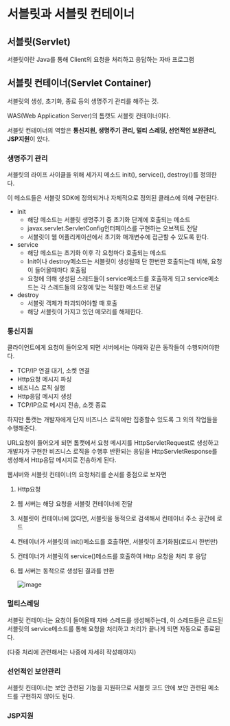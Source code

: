 # 서블릿과 서블릿 컨테이너



## 서블릿(Servlet)

서블릿이란 Java를 통해 Client의 요청을 처리하고 응답하는 자바 프로그램



## 서블릿 컨테이너(Servlet Container)

서블릿의 생성, 초기화, 종료 등의 생명주기 관리를 해주는 것.

WAS(Web Application Server)의 톰캣도 서블릿 컨테이너이다.

서블릿 컨테이너의 역할은 **통신지원, 생명주기 관리, 멀티 스레딩, 선언적인 보완관리, JSP지원**이 있다.



### 생명주기 관리

서블릿의 라이프 사이클을 위해 세가지 메소드 init(), service(), destroy()를 정의한다.

이 메소드들은 서블릿 SDK에 정의되거나 자체적으로 정의된 클래스에 의해 구현된다.

- init
  - 해당 메소드는 서블릿 생명주기 중 초기화 단계에 호출되는 메소드
  - javax.servlet.ServletConfig인터페이스를 구현하는 오브젝트 전달
  - 서블릿이 웹 어플리케이션에서 초기화 매개변수에 접근할 수 있도록 한다.
- service
  - 해당 메소드는 초기화 이후 각 요청마다 호출되는 메소드
  - Init이나 destroy메소드는 서블릿이 생성될때 단 한번만 호출되는데 비해, 요청이 들어올때마다 호출됨
  - 요청에 의해 생성된 스레드들이 service메소드를 호출하게 되고 service메소드는 각 스레드들의 요청에 맞는 적절한 메소드로 전달
- destroy
  - 서블릿 객체가 파괴되어야할 때 호출
  - 해당 서블릿이 가지고 있던 메모리를 해제한다.

### 통신지원

클라이언트에게 요청이 들어오게 되면 서버에서는 아래와 같은 동작들이 수행되어야한다.

- TCP/IP 연결 대기, 소켓 연결
- Http요청 메시지 파싱
- 비즈니스 로직 실행
- Http응답 메시지 생성
- TCP/IP으로 메시지 전송, 소켓 종료

하지만 톰캣는 개발자에게 단지 비즈니스 로직에만 집중할수 있도록 그 외의 작업들을 수행해준다.

URL요청이 들어오게 되면 톰캣에서 요청 메시지를 HttpServletRequest로 생성하고 개발자가 구현한 비즈니스 로직을 수행후 반환되는 응답을 HttpServletResponse를 생성해서 Http응답 메시지로 전송하게 된다.

웹서버와 서블릿 컨테이너의 요청처리를 순서를 중점으로 보자면

1. Http요청

2. 웹 서버는 해당 요청을 서블릿 컨테이너에 전달

3. 서블릿이 컨테이너에 없다면, 서블릿을 동적으로 검색해서 컨테이너 주소 공간에 로드

4. 컨테이너가 서블릿의 init()메소드를 호출하면, 서블릿이 초기화됨(로드시 한번만)

5. 컨테이너가 서블릿의 service()메소드를 호출하여 Http 요청을 처리 후 응답

6. 웹 서버는 동적으로 생성된 결과를 반환

   ![image](https://user-images.githubusercontent.com/57162257/151279521-6a974897-737f-43a9-a8fc-1fe331c0689a.png)

### 멀티스레딩

서블릿 컨테이너는 요청이 들어올때 자바 스레드를 생성해주는데, 이 스레드들은 로드된 서블릿의 service메소드를 통해 요청을 처리하고 처리가 끝나게 되면 자동으로 종료된다.

(다중 처리에 관련해서는 나중에 자세히 작성해야지)

### 선언적인 보안관리

서블릿 컨테이너는 보안 관련된 기능을 지원하므로 서블릿 코드 안에 보안 관련된 메소드를 구현하지 않아도 된다.

### JSP지원


